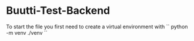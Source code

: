 # Buutti-Test-Backend

To start the file you first need to create a virtual environment with 
`` python -m venv ./venv ´´
